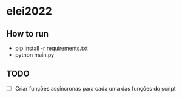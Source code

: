 # elei2022

## How to run
- pip install -r requirements.txt
- python main.py

## TODO

- [ ] Criar funções assíncronas para cada uma das funções do script